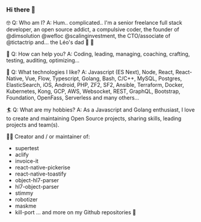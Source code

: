 ### Hi there 👋

🤓 Q: Who am I?
A: Hum.. complicated.. I'm a senior freelance full stack developer, an open source addict, a compulsive coder, the founder of @dimsolution @wefloc @scalinginvestment, the CTO/associate of @tictactrip and... the Léo's dad 👶 🍼

🦦 Q: How can help you? 
A: Coding, leading, managing, coaching, crafting, testing, auditing, optimizing...

🤩 Q: What technologies I like?
A: Javascript (ES Next), Node, React, React-Native, Vue, Flow, Typescript, Golang, Bash, C/C++, MySQL, Postgres, ElasticSearch, iOS, Android, PHP, ZF2, SF2, Ansible, Terraform, Docker, Kubernetes, Kong, GCP, AWS, Websocket, REST, GraphQL, Bootstrap, Foundation, OpenFass, Serverless and many others... 

🏄‍ Q: What are my hobbies?
A: As a Javascript and Golang enthusiast, I love to create and maintaining Open Source projects, sharing skills, leading projects and team(s).

👷‍♂️ Creator and / or maintainer of:
- supertest
- aclify
- invoice-it
- react-native-pickerise
- react-native-toastify
- object-hl7-parser
- hl7-object-parser
- stimmy
- robotizer
- maskme
- kill-port
... and more on my Github repositories 🚀
